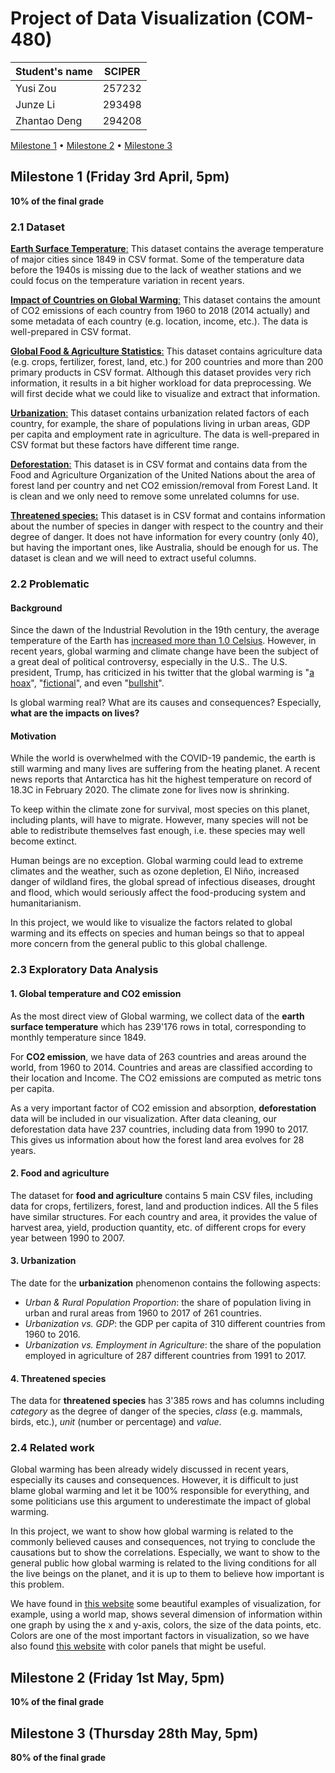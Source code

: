 # Project of Data Visualization (COM-480)

| Student's name | SCIPER |
| -------------- | ------ |
| Yusi Zou       | 257232 |
| Junze Li       | 293498 |
| Zhantao Deng   | 294208 |

[Milestone 1](#milestone-1-friday-3rd-april-5pm) • [Milestone 2](#milestone-2-friday-1st-may-5pm) • [Milestone 3](#milestone-3-thursday-28th-may-5pm)

## Milestone 1 (Friday 3rd April, 5pm)

**10% of the final grade**

### 2.1 Dataset

[**Earth Surface Temperature**:](https://www.kaggle.com/berkeleyearth/climate-change-earth-surface-temperature-data) This dataset contains the average temperature of major cities since 1849 in CSV format. Some of the temperature data before the 1940s is missing due to the lack of weather stations and we could focus on the temperature variation in recent years.

[**Impact of Countries on Global Warming**:](https://www.kaggle.com/catamount11/who-is-resposible-for-global-warming) This dataset contains the amount of CO2 emissions of each country from 1960 to 2018 (2014 actually) and some metadata of each country (e.g. location, income, etc.). The data is well-prepared in CSV format. 

[**Global Food & Agriculture Statistics**:](https://www.kaggle.com/unitednations/global-food-agriculture-statistics) This dataset contains agriculture data (e.g. crops, fertilizer, forest, land, etc.) for 200 countries and more than 200 primary products in CSV format. Although this dataset provides very rich information, it results in a bit higher workload for data preprocessing. We will first decide what we could like to visualize and extract that information.

[**Urbanization**:](https://ourworldindata.org/urbanization) This dataset contains urbanization related factors of each country, for example, the share of populations living in urban areas, GDP per capita and employment rate in agriculture. The data is well-prepared in CSV format but these factors have different time range.


[**Deforestation**:](http://www.fao.org/faostat/en/?#data/GF) This dataset is in CSV format and contains data from the Food and Agriculture Organization of the United Nations about the area of forest land per country and net CO2 emission/removal from Forest Land. It is clean and we only need to remove some unrelated columns for use.


[**Threatened species:**](https://stats.oecd.org/viewhtml.aspx?datasetcode=WILD_LIFE&lang=en) This dataset is in CSV format and contains information about the number of species in danger with respect to the  country and their degree of danger. It does not have information for every country (only 40), but having the important ones, like Australia, should be enough for us. The dataset is clean and we will need to extract useful columns. 

### 2.2 Problematic

#### Background
Since the dawn of the Industrial Revolution in the 19th century, the average temperature of the Earth has [increased more than 1.0 Celsius](https://earthobservatory.nasa.gov/world-of-change/decadaltemp.php). However, in recent years, global warming and climate change have been the subject of a great deal of political controversy, especially in the U.S.. The U.S. president, Trump, has criticized in his twitter that the global warming is "[a hoax](https://twitter.com/realDonaldTrump/status/427226424987385856)", "[fictional](https://twitter.com/realDonaldTrump/status/509436043368873984)", and even "[bullshit](https://twitter.com/realDonaldTrump/status/418542137899491328)". 

Is global warming real? What are its causes and consequences? Especially, **what are the impacts on lives?**

#### Motivation
 
While the world is overwhelmed with the COVID-19 pandemic, the earth is still warming and many lives are suffering from the heating planet. A recent news reports that Antarctica has hit the highest temperature on record of 18.3C in February 2020. The climate zone for lives now is shrinking.

To keep within the climate zone for survival, most species on this planet, including plants, will have to migrate[](https://wwf.panda.org/our_work/wildlife/problems/climate_change/). However, many species will not be able to redistribute themselves fast enough, i.e. these species may well become extinct. 

Human beings are no exception. Global warming could lead to extreme climates and the weather, such as ozone depletion, El Niño, increased danger of wildland fires, the global spread of infectious diseases, drought and flood, which would seriously affect the food-producing system and humanitarianism.

In this project, we would like to visualize the factors related to global warming and its effects on species and human beings so that to appeal more concern from the general public to this global challenge. 


### 2.3 Exploratory Data Analysis

#### 1. Global temperature and CO2 emission
As the most direct view of Global warming, we collect data of the **earth surface temperature** which has 239'176 rows in total, corresponding to monthly temperature since 1849.

For **CO2 emission**, we have data of 263 countries and areas around the world, from 1960 to 2014. Countries and areas are classified according to their location and Income. The CO2 emissions are computed as metric tons per capita. 

As a very important factor of CO2 emission and absorption, **deforestation** data will be included in our visualization. After data cleaning, our deforestation data have 237 countries, including data from 1990 to 2017. This gives us information about how the forest land area evolves for 28 years.

#### 2. Food and agriculture
The dataset for **food and agriculture** contains 5 main CSV files, including data for crops, fertilizers, forest, land and production indices. All the 5 files have similar structures. For each country and area, it provides the value of harvest area, yield, production quantity, etc. of different crops for every year between 1990 to 2007.

#### 3. Urbanization
The date for the **urbanization** phenomenon contains the following aspects:

- *Urban & Rural Population Proportion*: the share of population living in urban and rural areas from 1960 to 2017 of 261 countries.
- *Urbanization vs. GDP*: the GDP per capita of 310 different countries from 1960 to 2016.
- *Urbanization vs. Employment in Agriculture*: the share of the population employed in agriculture of 287 different countries from 1991 to 2017.

#### 4. Threatened species
The data for **threatened species** has 3'385 rows and has columns including *category* as the degree of danger of the species, *class* (e.g. mammals, birds, etc.), *unit* (number or percentage) and *value*.

### 2.4 Related work

Global warming has been already widely discussed in recent years, especially its causes and consequences. However, it is difficult to just blame global warming and let it be 100% responsible for everything, and some politicians use this argument to underestimate the impact of global warming. 

In this project, we want to show how global warming is related to the commonly believed causes and consequences, not trying to conclude the causations but to show the correlations. Especially, we want to show to the general public how global warming is related to the living conditions for all the live beings on the planet, and it is up to them to believe how important is this problem.

We have found in [this website](https://ourworldindata.org/urbanization) some beautiful examples of visualization, for example, using a world map, shows several dimension of information within one graph by using the x and y-axis, colors, the size of the data points, etc. Colors are one of the most important factors in visualization, so we have also found [this website](https://colorhunt.co/) with color panels that might be useful. 



## Milestone 2 (Friday 1st May, 5pm)

**10% of the final grade**




## Milestone 3 (Thursday 28th May, 5pm)

**80% of the final grade**

